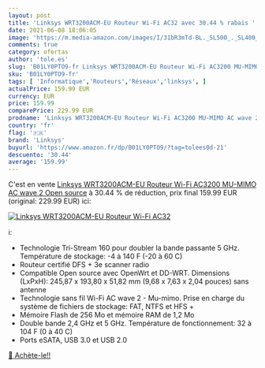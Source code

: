```yaml
---
layout: post
title: 'Linksys WRT3200ACM-EU Routeur Wi-Fi AC32 avec 30.44 % rabais '
date: 2021-06-08 18:06:05
image: 'https://m.media-amazon.com/images/I/31bR3mTd-BL._SL500_._SL400_.jpg'
comments: true
category: ofertas
author: 'tole.es'
slug: 'B01LY0PTO9-fr Linksys WRT3200ACM-EU Routeur Wi-Fi AC3200 MU-MIMO AC wave...'
sku: 'B01LY0PTO9-fr'
tags: [ 'Informatique','Routeurs','Réseaux','linksys', ]
actualPrice: 159.99 EUR
currency: EUR
price: 159.99
comparePrice: 229.99 EUR
prodname: 'Linksys WRT3200ACM-EU Routeur Wi-Fi AC3200 MU-MIMO AC wave 2 Open source'
country: 'fr'
flag: '🇫🇷'
brand: 'Linksys'
buyurl: 'https://www.amazon.fr/dp/B01LY0PTO9/?tag=tolees0d-21'
descuento: '30.44'
average: '159.99'
---
```


C'est en vente [Linksys WRT3200ACM-EU Routeur Wi-Fi AC3200 MU-MIMO AC wave 2 Open source](https://www.amazon.fr/dp/B01LY0PTO9/?tag=tolees0d-21)  à  30.44 % de réduction, prix final  159.99 EUR (original: 229.99 EUR) ici:

[![Linksys WRT3200ACM-EU Routeur Wi-Fi AC32](https://m.media-amazon.com/images/I/31bR3mTd-BL._SL500_._SL400_.jpg)](https://www.amazon.fr/dp/B01LY0PTO9/?tag=tolees0d-21)

ℹ️:

- Technologie Tri-Stream 160 pour doubler la bande passante 5 GHz. Température de stockage: -4 à 140 F (-20 à 60 C)
- Routeur certifié DFS + 3e scanner radio
- Compatible Open source avec OpenWrt et DD-WRT. Dimensions (LxPxH): 245,87 x 193,80 x 51,82 mm (9,68 x 7,63 x 2,04 pouces) sans antenne
- Technologie sans fil Wi-Fi AC wave 2 - Mu-mimo. Prise en charge du système de fichiers de stockage: FAT, NTFS et HFS +
- Mémoire Flash de 256 Mo et mémoire RAM de 1,2 Mo
- Double bande 2,4 GHz et 5 GHz. Température de fonctionnement: 32 à 104 F (0 à 40 C)
- Ports eSATA, USB 3.0 et USB 2.0

[🛒 Achète-le!!](https://www.amazon.fr/dp/B01LY0PTO9/?tag=tolees0d-21)
